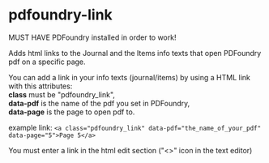# pdfoundry-link
MUST HAVE PDFoundry installed in order to work!

Adds html links to the Journal and the Items info texts that open PDFoundry pdf on a specific page.

You can add a link in your info texts (journal/items) by using a HTML link with this attributes:</br>
**class** must be "pdfoundry_link",</br>
**data-pdf** is the name of the pdf you set in PDFoundry,</br>
**data-page** is the page to open pdf to.

example link:
```<a class="pdfoundry_link" data-pdf="the_name_of_your_pdf" data-page="5">Page 5</a>```

You must enter a link in the html edit section ("<>" icon in the text editor)
